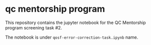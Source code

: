 # qc mentorship program

This repository contains the jupyter notebook for the QC Mentorship program screening task #2.

The notebook is under `qosf-error-correction-task.ipynb` name.

